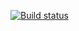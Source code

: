 [![Build status](https://ci.appveyor.com/api/projects/status/d8y6wq1isdhp14uh?svg=true)](https://ci.appveyor.com/project/granegoro/bddhm)